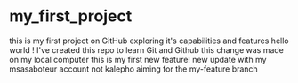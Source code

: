 # my_first_project
this is my first project on GitHub exploring it's capabilities and features 
hello world ! I've created this repo to learn Git and Github 
this change was made on my local computer
this is my first new feature!
new update with my msasaboteur account not kalepho aiming for the my-feature branch 
